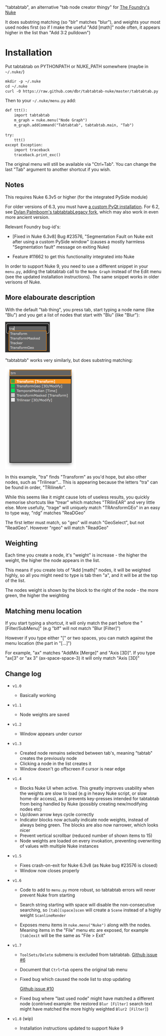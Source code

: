 "tabtabtab", an alternative "tab node creator thingy" for [The
Foundry's Nuke](http://www.thefoundry.co.uk/products/nuke)

It does substring matching (so "blr" matches "blur"), and weights your
most used nodes first (so if I make the useful "Add [math]" node
often, it appears higher in the list than "Add 3:2 pulldown")

# Installation

Put tabtabtab on PYTHONPATH or NUKE_PATH somewhere (maybe in `~/.nuke/`)

    mkdir -p ~/.nuke
    cd ~/.nuke
    curl -O https://raw.github.com/dbr/tabtabtab-nuke/master/tabtabtab.py

Then to your `~/.nuke/menu.py` add:

    def ttt():
        import tabtabtab
        m_graph = nuke.menu("Node Graph")
        m_graph.addCommand("Tabtabtab", tabtabtab.main, "Tab")

    try:
        ttt()
    except Exception:
        import traceback
        traceback.print_exc()


The original menu will still be available via "Ctrl+Tab". You can
change the last "Tab" argument to another shortcut if you wish.


## Notes

This requires Nuke 6.3v5 or higher (for the integrated PySide module)

For older versions of 6.3, you must have
[a custom PyQt installation][pyqtinstall]. For 6.2, see
[Dylan Palmboom's tabtabtabLegacy fork][legacy], which may also work
in even more ancient version.

[pyqtinstall]: http://docs.thefoundry.co.uk/nuke/63/pythondevguide/custom_panels.html#extending-nuke-with-pyqt
[legacy]: http://www.nukepedia.com/gizmos/python-scripts/ui/tabtabtablegacy/

Relevant Foundry bug-id's:

* [Fixed in Nuke 6.3v8] Bug #23576, "Segmentation Fault on Nuke exit after using a custom
PySide window" (causes a mostly harmless "Segmentation fault" message
on exiting Nuke)

* Feature #11662 to get this functionality integrated into Nuke

In order to support Nuke 9, you need to use a different snippet in
your `menu.py`, adding the tabtabtab call to the `Node Graph` instead
of the Edit menu (see the updated installation instructions). The
same snippet works in older verisons of Nuke.

## More elabourate description

With the default "tab thing", you press tab, start typing a node name
(like "Blu") and you get a list of nodes that start with "Blu" (like
"Blur"):

![Nuke's builtin tab thing](imgs/nuke_tab.png)

"tabtabtab" works very similarly, but does substring matching:

![tabtabtab](imgs/tabtabtab.png)

In this example, "tra" finds "Transform" as you'd hope, but also other
nodes, such as "Trilinear"... This is appearing because the letters
"tra" can be found in order, "TRilineAr".

While this seems like it might cause lots of useless results, you
quickly memorise shortcuts like "trear" which matches "TRilinEAR" and
very little else. More usefully, "trage" will uniquely match "TRAnsformGEo"
in an easy to type way, "rdg" matches "ReaDGeo"

The first letter must match, so "geo" will match "GeoSelect", but not
"ReadGeo". However "rgeo" will match "ReadGeo"

## Weighting

Each time you create a node, it's "weight" is increase - the higher
the weight, the higher the node appears in the list.

This means if you create lots of "Add [math]" nodes, it will be
weighted highly, so all you might need to type is tab then "a", and it
will be at the top of the list.

The nodes weight is shown by the block to the right of the node - the
more green, the higher the weighting

## Matching menu location

If you start typing a shortcut, it will only match the part before the
"[Filter/SubMenu]" (e.g "blf" will not match "Blur [Filter]")

However if you type either "[" or two spaces, you can match against
the menu location (the part in "[...]")

For example, "ax" matches "AddMix [Merge]" and "Axis [3D]". If you
type "ax[3" or "ax 3" (ax-space-space-3) it will only match "Axis
[3D]"

## Change log

* `v1.0`
  * Basically working

* `v1.1`
  * Node weights are saved

* `v1.2`
  * Window appears under cursor

* `v1.3`
  * Created node remains selected between tab's, meaning "tabtab"
    creates the previously node
  * Clicking a node in the list creates it
  * Window doesn't go offscreen if cursor is near edge

* `v1.4`

  * Blocks Nuke UI when active. This greatly improves usability when
    the weights are slow to load (e.g in heavy Nuke script, or slow
    home-dir access), as it prevents key-presses intended for
    tabtabtab from being handled by Nuke (possibly creating
    new/modifying nodes etc)
  * Up/down arrow keys cycle correctly
  * Indicator blocks now actually indicate node weights, instead of
    always being green. The blocks are also now narrower, which looks
    nicer
  * Prevent vertical scrollbar (reduced number of shown items to 15)
  * Node weights are loaded on every invokation, preventing
    overwriting of values with multiple Nuke instances

* `v1.5`

  * Fixes crash-on-exit for Nuke 6.3v8 (as Nuke bug #23576 is closed)
  * Window now closes properly

* `v1.6`

  * Code to add to `menu.py` more robust, so tabtabtab errors will
    never prevent Nuke from starting

  * Search string starting with space will disable the non-consecutive
    searching, so `[tab][space]scen` will create a `Scene` instead of
    a highly weight `ScanlineRender`

  * Exposes menu items in `nuke.menu("Nuke")` along with the nodes.
    Meaning items in the "File" menu etc are exposed, for example
    `[tab]exit` will be the same as "File > Exit"

* `v1.7`

  * `ToolSets/Delete` submenu is excluded from tabtabtab.
    [Github issue #6](https://github.com/dbr/tabtabtab-nuke/issues/6)

  * Document that `Ctrl+Tab` opens the original tab menu

  * Fixed bug which caused the node list to stop updating

    [Github issue #10](https://github.com/dbr/tabtabtab-nuke/issues/10)

  * Fixed bug where "last used node" might have matched a different
    node (contrived example: the restored `Blur [Filter]` search text
    might have matched the more highly weighted `Blur2 [Filter]`)

* `v1.8` (wip)

  * Installation instructions updated to support Nuke 9
